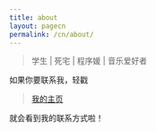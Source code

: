 ```yaml
---
title: about
layout: pagecn
permalink: /cn/about/
---
```




> 学生 | 死宅 | 程序媛 | 音乐爱好者

如果你要联系我，轻戳

> [我的主页](http://liangchen1ce.github.io)

就会看到我的联系方式啦！